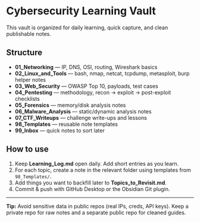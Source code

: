 # Cybersecurity Learning Vault

This vault is organized for daily learning, quick capture, and clean publishable notes.

## Structure
- **01_Networking** — IP, DNS, OSI, routing, Wireshark basics
- **02_Linux_and_Tools** — bash, nmap, netcat, tcpdump, metasploit, burp helper notes
- **03_Web_Security** — OWASP Top 10, payloads, test cases
- **04_Pentesting** — methodology, recon → exploit → post-exploit checklists
- **05_Forensics** — memory/disk analysis notes
- **06_Malware_Analysis** — static/dynamic analysis notes
- **07_CTF_Writeups** — challenge write-ups and lessons
- **98_Templates** — reusable note templates
- **99_Inbox** — quick notes to sort later

## How to use
1) Keep **Learning_Log.md** open daily. Add short entries as you learn.
2) For each topic, create a note in the relevant folder using templates from `98_Templates/`.
3) Add things you want to backfill later to **Topics_to_Revisit.md**.
4) Commit & push with GitHub Desktop or the Obsidian Git plugin.

---

**Tip:** Avoid sensitive data in public repos (real IPs, creds, API keys). Keep a private repo for raw notes and a separate public repo for cleaned guides.
